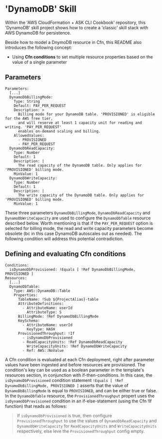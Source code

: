 
# 'DynamoDB' Skill

Within the 'AWS CloudFormation + ASK CLI Cookbook' repository, this 'DynamoDB' skill project shows how to create a 'classic' skill stack with AWS DynamoDB for persistence.

Beside how to model a DnymoDB resource in Cfn, this README also introduces the following concept:
- Using **Cfn conditions** to set multiple resource properties based on the value of a single parameter


## Parameters

```
Parameters:
  [...]
  DynamoDbBillingMode:
    Type: String
    Default: PAY_PER_REQUEST
    Description: >
      Billing mode for your DynamoDB table. 'PROVISIONED' is eligible for the AWS free tier,
      and will reserve at least 1 capacity unit for reading and writing. 'PAY_PER_REQUEST'
      enables on-demand scaling and billing.
    AllowedValues:
      - PROVISIONED
      - PAY_PER_REQUEST
  DynamoDbReadCapacity:
    Type: Number
    Default: 1
    Description: |
      The read capacity of the DynamoDB table. Only applies for 'PROVISIONED' billing mode.
    MinValue: 1
  DynamoDbWriteCapacity:
    Type: Number
    Default: 1
    Description: |
      The write capacity of the DynamoDB table. Only applies for 'PROVISIONED' billing mode.
    MinValue: 1
```
These three parameters `DynamoDbBillingMode`, `DynamoDbReadCapacity` and `DynamoDbWriteCapacity` are used to configure the `DynamoDbTable` resource described below. Worth mentioning is that if the `PAY_PER_REQUEST` option is selected for billing mode, the read and write capacity parameters become obsolete (bc in this case DynamoDB autoscales out as needed). The following condition will address this potential contradiction.

## Defining and evaluating Cfn conditions

```
Conditions:
  isDynamoDbProvisioned: !Equals [ !Ref DynamoDbBillingMode, PROVISIONED ]
Resources:
  [...]
  DynamoDbTable:
    Type: AWS::DynamoDB::Table
    Properties: 
      TableName: !Sub ${ProjectAlias}-table
      AttributeDefinitions: 
        - AttributeName: userId
          AttributeType: S
      BillingMode: !Ref DynamoDbBillingMode
      KeySchema: 
        - AttributeName: userId
          KeyType: HASH
      ProvisionedThroughput: !If
        - isDynamoDbProvisioned
        - ReadCapacityUnits: !Ref DynamoDbReadCapacity
          WriteCapacityUnits: !Ref DynamoDbWriteCapacity
        - Ref: AWS::NoValue
```

A Cfn condition is evaluated at each Cfn deployment, right after parameter values have been ingested and before resources are provisioned. The condition's key can be used as a boolean parameter in the template's resources section, in conjunction with if-then-conditions.
In this case, the `isDynamoDbProvisioned` condition statement `!Equals [ !Ref DynamoDbBillingMode, PROVISIONED ]` asserts that the value of `DynamoDbBillingMode` is equal to `PROVISIONED`, and can be either true or false.
In the `DynamoDbTable` resource, the `ProvisionedThroughput` propert uses the `isDynamoDbProvisioned` condition in an if-else-statement (using the Cfn !If function) that reads as follows: 
> If `isDynamoDbProvisioned` is true, then configure `ProvisionedThroughput` to use the values of `DynamoDbReadCapacity` and `DynamoDbWriteCapacity` for `ReadCapacityUnits` and `WriteCapacityUnits` respectively, else leve the `ProvisionedThroughput` config empty.

